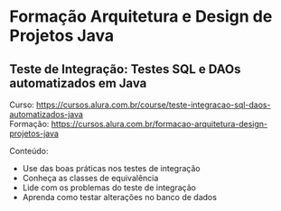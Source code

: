 # Formação Arquitetura e Design de Projetos Java

## Teste de Integração: Testes SQL e DAOs automatizados em Java

Curso: https://cursos.alura.com.br/course/teste-integracao-sql-daos-automatizados-java   
Formação: https://cursos.alura.com.br/formacao-arquitetura-design-projetos-java   

Conteúdo:   
- Use das boas práticas nos testes de integração
- Conheça as classes de equivalência
- Lide com os problemas do teste de integração
- Aprenda como testar alterações no banco de dados
